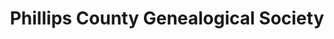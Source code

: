 ---
layout: repo
title: "Phillips County Genealogical Society"
id: 25691
permalink: repos/25691/
---
